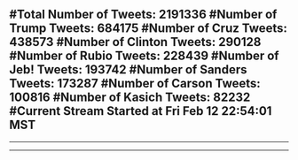 #Total Number of Tweets: 2191336 
#Number of Trump Tweets: 684175
#Number of Cruz Tweets: 438573
#Number of Clinton Tweets: 290128
#Number of Rubio Tweets: 228439
#Number of Jeb! Tweets: 193742
#Number of Sanders Tweets: 173287
#Number of Carson Tweets: 100816
#Number of Kasich Tweets: 82232
#Current Stream Started at Fri Feb 12 22:54:01 MST
---
---
---
